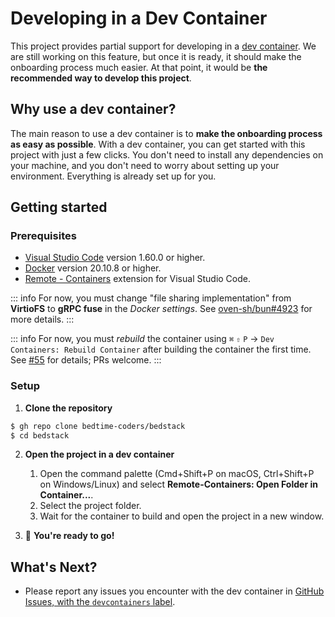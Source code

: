 # Developing in a Dev Container

This project provides partial support for developing in a [dev container](https://code.visualstudio.com/docs/remote/containers). We are still working on this feature, but once it is ready, it should make the onboarding process much easier. At that point, it would be **the recommended way to develop this project**.

## Why use a dev container?

The main reason to use a dev container is to **make the onboarding process as easy as possible**. With a dev container, you can get started with this project with just a few clicks. You don't need to install any dependencies on your machine, and you don't need to worry about setting up your environment. Everything is already set up for you.

## Getting started

### Prerequisites

* [Visual Studio Code](https://code.visualstudio.com/) version 1.60.0 or higher.
* [Docker](https://www.docker.com/) version 20.10.8 or higher.
* [Remote - Containers](https://marketplace.visualstudio.com/items?itemName=ms-vscode-remote.remote-containers) extension for Visual Studio Code.

::: info
For now, you must change "file sharing implementation" from **VirtioFS** to **gRPC fuse** in the _Docker settings_. See [oven-sh/bun#4923](https://github.com/oven-sh/bun/issues/4923#issuecomment-1715677390) for more details.
:::

<!-- ::: info
For now, you must _rebuild_ the container using `⌘` `⇧` `P` → `Dev Containers: Rebuild Container` after building the container the first time. See [#55](https://github.com/bedtime-coders/bedstack/issues/55) for details; PRs welcome.
::: -->

::: info
For now, you must _rebuild_ the container using `⌘` `⇧` `P`
 → `Dev Containers: Rebuild Container` after building the container the first time. See [#55](https://github.com/bedtime-coders/bedstack/issues/55) for details; PRs welcome.
:::


### Setup

1. **Clone the repository**

  ```sh
  $ gh repo clone bedtime-coders/bedstack
  $ cd bedstack
  ```

2. **Open the project in a dev container**

    1. Open the command palette (Cmd+Shift+P on macOS, Ctrl+Shift+P on Windows/Linux) and select **Remote-Containers: Open Folder in Container...**.
    2. Select the project folder.
    3. Wait for the container to build and open the project in a new window.

3. :tada: **You're ready to go!**

## What's Next?

* Please report any issues you encounter with the dev container in [GitHub Issues, with the `devcontainers` label](https://github.com/bedtime-coders/bedstack/labels/devcontainers).